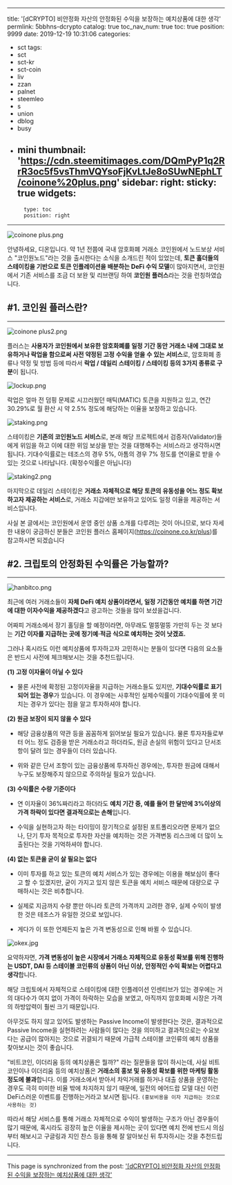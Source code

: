 
---
title: '[dCRYPTO] 비안정화 자산의 안정화된 수익을 보장하는 예치상품에 대한 생각'
permlink: 5bbhns-dcrypto
catalog: true
toc_nav_num: true
toc: true
position: 9999
date: 2019-12-19 10:31:06
categories:
- sct
tags:
- sct
- sct-kr
- sct-coin
- liv
- zzan
- palnet
- steemleo
- s
- union
- dblog
- busy
- mini
thumbnail: 'https://cdn.steemitimages.com/DQmPyP1q2RrR3oc5f5vsThmVQYsoFjKvLtJe8oSUwNEphLT/coinone%20plus.png'
sidebar:
    right:
        sticky: true
widgets:
    -
        type: toc
        position: right
---


![coinone plus.png](https://cdn.steemitimages.com/DQmPyP1q2RrR3oc5f5vsThmVQYsoFjKvLtJe8oSUwNEphLT/coinone%20plus.png)

안녕하세요, 디온입니다. 약 1년 전쯤에 국내 암호화폐 거래소 코인원에서 노드보상 서비스 "코인원노드"라는 것을 출시한다는 소식을 소개드린 적이 있었는데, **토큰 홀더들의 스테이킹을 기반으로 토큰 인플레이션을 배분하는 DeFi 수익 모델**이 많아지면서, 코인원에서 기존 서비스를 조금 더 보완 및 리브랜딩 하여 **코인원 플러스**라는 것을 런칭하였습니다.

## #1. 코인원 플러스란?
---

![coinone plus2.png](https://cdn.steemitimages.com/DQmf1WhAheFiuUSuC6DWgowKKFzC62nXEqYsxE4brL1iiQh/coinone%20plus2.png)

플러스는 **사용자가 코인원에서 보유한 암호화폐를 일정 기간 동안 거래소 내에 그대로 보유하거나 락업을 함으로써 사전 약정된 고정 수익을 얻을 수 있는 서비스**로, 암호화폐 종류나 약정 및 방법 등에 따라서 **락업 / 데일리 스테이킹 / 스테이킹 등의 3가지 종류로 구분**이 됩니다.

![lockup.png](https://cdn.steemitimages.com/DQmdMZLsCsFMyisDHXHQ7sYZL97uX36GS3cHr7CKKKgEpoC/lockup.png)

락업은 얼마 전 덤핑 문제로 시끄러웠던 매틱(MATIC) 토큰을 지원하고 있고, 연간 30.29%로 월 환산 시 약 2.5% 정도에 해당하는 이율을 보장하고 있습니다. 

![staking.png](https://cdn.steemitimages.com/DQmPLQBKrAZawnNCaucw4mWW8axAMX8A4Qkq5WLnbrmqufZ/staking.png)

스테이킹은 **기존의 코인원노드 서비스**로, 본래 해당 프로젝트에서 검증자(Validator)들에게 위임을 하고 이에 대한 위임 보상을 받는 것을 대행해주는 서비스라고 생각하시면 됩니다. 기대수익률로는 테조스의 경우 5%, 아톰의 경우 7% 정도를 연이율로 받을 수 있는 것으로 나타납니다. (확정수익률은 아닙니다)

![staking2.png](https://cdn.steemitimages.com/DQmUgJjnBRtQqKFwESAaLiR5EBRWS7GJyU28az3wqT5MBjp/staking2.png)

마지막으로 데일리 스테이킹은 **거래소 자체적으로 해당 토큰의 유동성을 어느 정도 확보하고자 제공하는 서비스**로, 거래소 지갑에만 보유하고 있어도 일정 이율을 제공하는 서비스입니다. 

사실 본 글에서는 코인원에서 운영 중인 상품 소개를 다루려는 것이 아니므로, 보다 자세한 내용이 궁금하신 분들은 코인원 플러스 홈페이지(https://coinone.co.kr/plus)를 참고하시면 되겠습니다

## #2. 크립토의 안정화된 수익률은 가능할까?
---

![hanbitco.png](https://cdn.steemitimages.com/DQmaXgBhAdWBg3tfch3J3sfV9t2xSJuPLnTqcaC63srMNPB/hanbitco.png)

최근에 여러 거래소들이 **자체 DeFi 예치 상품이라면서, 일정 기간동안 예치를 하면 기간에 대한 이자수익을 제공하겠다**고 광고하는 것들을 많이 보셨을겁니다. 

어짜피 거래소에서 장기 홀딩을 할 예정이라면, 아무래도 멀뚱멀뚱 가만히 두는 것 보다는 **기간 이자를 지급하는 곳에 정기예·적금 식으로 예치하는 것이 낫겠죠.** 

그러나 혹시라도 이런 예치상품에 투자하고자 고민하시는 분들이 있다면 다음의 요소들은 반드시 사전에 체크해보시는 것을 추천드립니다.

**(1) 고정 이자율이 아닐 수 있다**

- 물론 사전에 확정된 고정이자율을 지급하는 거래소들도 있지만, **기대수익률로 표기되어 있는 경우**가 있습니다. 이 경우에는 사후적인 실제수익률이 기대수익률에 못 미치는 경우가 있다는 점을 알고 투자하셔야 합니다.

**(2) 원금 보장이 되지 않을 수 있다**

- 해당 금융상품의 약관 등을 꼼꼼하게 읽어보실 필요가 있습니다. 물론 투자자들로부터 어느 정도 검증을 받은 거래소라고 하더라도, 원금 손실의 위험이 있다고 단서조항이 달려 있는 경우들이 더러 있습니다. 

- 위와 같은 단서 조항이 있는 금융상품에 투자하신 경우에는, 투자한 원금에 대해서 누구도 보장해주지 않으므로 주의하실 필요가 있습니다.

**(3) 수익률은 수량 기준이다**

- 연 이자율이 36%짜리라고 하더라도 **예치 기간 중, 예를 들어 한 달만에 3%이상의 가격 하락이 있다면 결과적으로는 손해**입니다. 

- 수익을 실현하고자 하는 타이밍이 장기적으로 설정된 포트폴리오라면 문제가 없으나, 단기 투자 목적으로 투자한 자산을 예치하는 것은 가격변동 리스크에 더 많이 노출된다는 것을 기억하셔야 합니다.

**(4) 없는 토큰을 굳이 살 필요는 없다**

- 이미 투자를 하고 있는 토큰의 예치 서비스가 있는 경우에는 이용을 해보심이 좋다고 할 수 있겠지만, 굳이 가지고 있지 않은 토큰을 예치 서비스 때문에 대량으로 구매하시는 것은 비추합니다.

- 실제로 지금까지 수량 뿐만 아니라 토큰의 가격까지 고려한 경우, 실제 수익이 발생한 것은 테조스가 유일한 것으로 보입니다. 

- 게다가 이 또한 언제든지 높은 가격 변동성으로 인해 바뀔 수 있습니다.


![okex.jpg](https://cdn.steemitimages.com/DQmf8cP9TnQEgYBcg4g4Szkco63vYjk5dxszi7k88TpuUda/okex.jpg)

요약하자면, **가격 변동성이 높은 시장에서 거래소 자체적으로 유동성 확보를 위해 진행하는 USDT, DAI 등 스테이블 코인류의 상품이 아닌 이상, 안정적인 수익 확보는 어렵다고 생각**합니다. 

해당 크립토에서 자체적으로 스테이킹에 대한 인플레이션 인센티브가 있는 경우에는 거의 대다수가 여지 없이 가격이 하락하는 모습을 보였고, 아직까지 암호화폐 시장은 가격의 하방압력이 훨씬 크기 때문입니다.

아무것도 하지 않고 있어도 발생하는 Passive Income이 발생한다는 것은, 결과적으로 Passive Income을 실현하려는 사람들이 많다는 것을 의미하고 결과적으로는 수요보다는 공급이 많아지는 것으로 귀결되기 때문에 가급적 스테이블 코인류의 예치 상품을 찾아보시는 것이 좋습니다.

"비트코인, 이더리움 등의 예치상품은 뭘까?" 라는 질문들을 많이 하시는데, 사실 비트코인이나 이더리움 등의 예치상품은 **거래소의 홍보 및 유동성 확보를 위한 마케팅 활동 정도에 불과**합니다. 이를 거래소에서 받아서 차익거래를 하거나 대출 상품을 운영하는 경우도 극히 미미한 비율 밖에 차지하지 않기 때문에, 일전의 에어드랍 모델 대신 이런 DeFi스러운 이벤트를 진행하는거라고 보시면 됩니다. `(홍보비용을 이자 지급하는 것으로 사용하는 것)`

따라서 해당 서비스를 통해 거래소 자체적으로 수익이 발생하는 구조가 아닌 경우들이 많기 때문에, 혹시라도 굉장히 높은 이율을 제시하는 곳이 있다면 예치 전에 반드시 의심부터 해보시고 구글링과 지인 찬스 등을 통해 잘 알아보신 뒤 투자하시는 것을 추천드립니다.

- - -

This page is synchronized from the post: ['[dCRYPTO] 비안정화 자산의 안정화된 수익을 보장하는 예치상품에 대한 생각'](https://steemit.com/@donekim/5bbhns-dcrypto)
